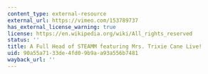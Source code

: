```yaml
---
content_type: external-resource
external_url: https://vimeo.com/153789737
has_external_license_warning: true
license: https://en.wikipedia.org/wiki/All_rights_reserved
status: ''
title: A Full Head of STEAMM featuring Mrs. Trixie Cane Live!
uid: 90a55a71-33de-4fd0-9b9a-a93a556b7481
wayback_url: ''
---
```

